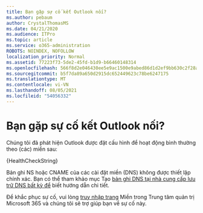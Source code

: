 ```yaml
---
title: Bạn gặp sự cố kết Outlook nối?
ms.author: pebaum
author: CrystalThomasMS
ms.date: 04/21/2020
ms.audience: ITPro
ms.topic: article
ms.service: o365-administration
ROBOTS: NOINDEX, NOFOLLOW
localization_priority: Normal
ms.assetid: 77223f73-5de2-45fd-b1d9-b66460148314
ms.openlocfilehash: 566f8d2e046430ee5e9ac1500e9abed86d1d2ef9bb630c2f28a98d4a922f60d0
ms.sourcegitcommit: b5f7da89a650d2915dc652449623c78be6247175
ms.translationtype: MT
ms.contentlocale: vi-VN
ms.lasthandoff: 08/05/2021
ms.locfileid: "54056332"
---
```

# <a name="having-issues-getting-outlook-to-connect"></a>Bạn gặp sự cố kết Outlook nối?

Chúng tôi đã phát hiện Outlook được đặt cấu hình để hoạt động bình thường theo (các) miền sau:
  
{HealthCheckString}
  
Bản ghi NS hoặc CNAME của các cài đặt miền (DNS) không được thiết lập chính xác. Bạn có thể tham khảo mục Tạo [bản ghi DNS tại nhà cung cấp lưu trữ DNS bất kỳ để](https://docs.microsoft.com/microsoft-365/admin/get-help-with-domains/create-dns-records-at-any-dns-hosting-provider) biết hướng dẫn chi tiết. 
  
Để khắc phục sự cố, vui lòng [truy nhập trang](https://admin.microsoft.com/adminportal/home#/Domains) Miền trong Trung tâm quản trị Microsoft 365 và chúng tôi sẽ trợ giúp bạn về sự cố này. 